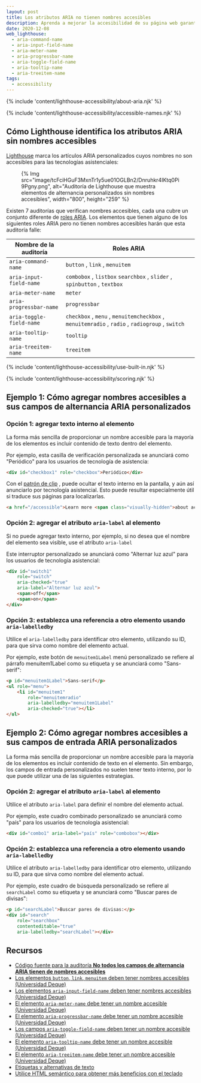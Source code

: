 ```yaml
---
layout: post
title: Los atributos ARIA no tienen nombres accesibles
description: Aprenda a mejorar la accesibilidad de su página web garantizando que los usuarios de tecnología asistencial puedan acceder a los nombres de los atributos ARIA.
date: 2020-12-08
web_lighthouse:
  - aria-command-name
  - aria-input-field-name
  - aria-meter-name
  - aria-progressbar-name
  - aria-toggle-field-name
  - aria-tooltip-name
  - aria-treeitem-name
tags:
  - accessibility
---
```


{% include 'content/lighthouse-accessibility/about-aria.njk' %}

{% include 'content/lighthouse-accessibility/accessible-names.njk' %}

## Cómo Lighthouse identifica los atributos ARIA sin nombres accesibles

[Lighthouse](https://developers.google.com/web/tools/lighthouse/) marca los artículos ARIA personalizados cuyos nombres no son accesibles para las tecnologías asistenciales:

<figure>{% Img src="image/tcFciHGuF3MxnTr1y5ue01OGLBn2/Dnruhkr4IKtq0Pi9Pgny.png", alt="Auditoría de Lighthouse que muestra elementos de alternancia personalizados sin nombres accesibles", width="800", height="259" %}</figure>

Existen 7 auditorías que verifican nombres accesibles, cada una cubre un conjunto diferente de [roles ARIA](https://www.w3.org/TR/wai-aria-practices-1.1/#aria_ex). Los elementos que tienen alguno de los siguientes roles ARIA pero no tienen nombres accesibles harán que esta auditoría falle:

Nombre de la auditoría | Roles ARIA
--- | ---
`aria-command-name` | `button` , `link` , `menuitem`
`aria-input-field-name` | `combobox` , `listbox` `searchbox` , `slider` , `spinbutton` , `textbox`
`aria-meter-name` | `meter`
`aria-progressbar-name` | `progressbar`
`aria-toggle-field-name` | `checkbox` , `menu` , `menuitemcheckbox` , `menuitemradio` , `radio` , `radiogroup` , `switch`
`aria-tooltip-name` | `tooltip`
`aria-treeitem-name` | `treeitem`

{% include 'content/lighthouse-accessibility/use-built-in.njk' %}

{% include 'content/lighthouse-accessibility/scoring.njk' %}

## Ejemplo 1: Cómo agregar nombres accesibles a sus campos de alternancia ARIA personalizados

### Opción 1: agregar texto interno al elemento

La forma más sencilla de proporcionar un nombre accesible para la mayoría de los elementos es incluir contenido de texto dentro del elemento.

Por ejemplo, esta casilla de verificación personalizada se anunciará como "Periódico" para los usuarios de tecnología de asistencia:

```html
<div id="checkbox1" role="checkbox">Periódico</div>
```

Con el [patrón de clip](https://www.a11yproject.com/posts/2013-01-11-how-to-hide-content/) , puede ocultar el texto interno en la pantalla, y aún así anunciarlo por tecnología asistencial. Esto puede resultar especialmente útil si traduce sus páginas para localizarlas.

```html
<a href="/accessible">Learn more <span class="visually-hidden">about accessibility on web.dev</span></a>
```

### Opción 2: agregar el atributo `aria-label` al elemento

Si no puede agregar texto interno, por ejemplo, si no desea que el nombre del elemento sea visible, use el atributo `aria-label`

Este interruptor personalizado se anunciará como "Alternar luz azul" para los usuarios de tecnología asistencial:

```html
<div id="switch1"
    role="switch"
    aria-checked="true"
    aria-label="Alternar luz azul">
    <span>off</span>
    <span>on</span>
</div>
```

### Opción 3: establezca una referencia a otro elemento usando `aria-labelledby`

Utilice el `aria-labelledby` para identificar otro elemento, utilizando su ID, para que sirva como nombre del elemento actual.

Por ejemplo, este botón de `menuitem1Label` menú personalizado se refiere al párrafo menuitem1Label como su etiqueta y se anunciará como "Sans-serif":

```html
<p id="menuitem1Label">Sans-serif</p>
<ul role="menu">
    <li id="menuitem1"
        role="menuitemradio"
        aria-labelledby="menuitem1Label"
        aria-checked="true"></li>
</ul>
```

## Ejemplo 2: Cómo agregar nombres accesibles a sus campos de entrada ARIA personalizados

La forma más sencilla de proporcionar un nombre accesible para la mayoría de los elementos es incluir contenido de texto en el elemento. Sin embargo, los campos de entrada personalizados no suelen tener texto interno, por lo que puede utilizar una de las siguientes estrategias.

### Opción 2: agregar el atributo `aria-label` al elemento

Utilice el atributo `aria-label` para definir el nombre del elemento actual.

Por ejemplo, este cuadro combinado personalizado se anunciará como "país" para los usuarios de tecnología asistencial:

```html
<div id="combo1" aria-label="país" role="combobox"></div>
```

### Opción 2: establezca una referencia a otro elemento usando `aria-labelledby`

Utilice el atributo `aria-labelledby` para identificar otro elemento, utilizando su ID, para que sirva como nombre del elemento actual.

Por ejemplo, este cuadro de búsqueda personalizado se refiere al `searchLabel` como su etiqueta y se anunciará como "Buscar pares de divisas":

```html
<p id="searchLabel">Buscar pares de divisas:</p>
<div id="search"
    role="searchbox"
    contenteditable="true"
    aria-labelledby="searchLabel"></div>
```

## Recursos

- [Código fuente para la auditoría **No todos los campos de alternancia ARIA tienen de nombres accesibles**](https://github.com/GoogleChrome/lighthouse/blob/master/lighthouse-core/audits/accessibility/aria-toggle-field-name.js)
- [Los elementos <code>button</code>, <code>link</code>, <code>menuitem</code> deben tener nombres accesibles (Universidad Deque)](https://dequeuniversity.com/rules/axe/4.1/aria-command-name)
- [Los elementos <code>aria-input-field-name</code> deben tener nombres accesibles (Universidad Deque)](https://dequeuniversity.com/rules/axe/4.1/aria-input-field-name)
- [El elemento <code>aria-meter-name</code> debe tener un nombre accesible (Universidad Deque)](https://dequeuniversity.com/rules/axe/4.1/aria-meter-name)
- [El elemento <code>aria-progressbar-name</code> debe tener un nombre accesible (Universidad Deque)](https://dequeuniversity.com/rules/axe/4.1/aria-progressbar-name)
- [Los campos <code>aria-toggle-field-name</code> deben tener un nombre accesible (Universidad Deque)](https://dequeuniversity.com/rules/axe/4.1/aria-toggle-field-label)
- [El elemento <code>aria-tooltip-name</code> debe tener un nombre accesible (Universidad Deque)](https://dequeuniversity.com/rules/axe/4.1/aria-tooltip-name)
- [El elemento <code>aria-treeitem-name</code> debe tener un nombre accesible (Universidad Deque)](https://dequeuniversity.com/rules/axe/4.1/aria-treeitem-name)
- [Etiquetas y alternativas de texto](/labels-and-text-alternatives)
- [Utilice HTML semántico para obtener más beneficios con el teclado](/use-semantic-html)
